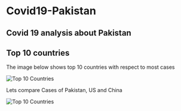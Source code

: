 # Covid19-Pakistan
## Covid 19 analysis about Pakistan

## Top 10 countries

The image below shows top 10 countries with respect to most cases

![Top 10 Countries](https://github.com/fahadalisarwar1/Covid19-Pakistan/blob/master/images/1_Covid-19_top_10_countries.png)

Lets compare Cases of Pakistan, US and China 

![Top 10 Countries](https://github.com/fahadalisarwar1/Covid19-Pakistan/blob/master/images/country_comparison_.png)
